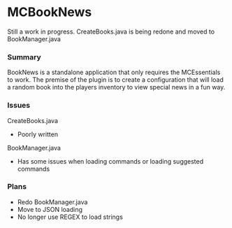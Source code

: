 # MCBookNews #
Still a work in progress. CreateBooks.java is being redone and moved to BookManager.java

### Summary ###
BookNews is a standalone application that only requires the MCEssentials to work.
The premise of the plugin is to create a configuration that will load a random book into the 
players inventory to view special news in a fun way.

### Issues ###
CreateBooks.java
* Poorly written

BookManager.java
* Has some issues when loading commands or loading suggested commands

### Plans ###
* Redo BookManager.java
* Move to JSON loading
* No longer use REGEX to load strings
